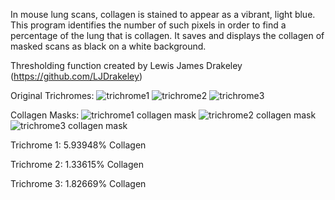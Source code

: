 In mouse lung scans, collagen is stained to appear as a vibrant, light blue. 
This program identifies the number of such pixels in order to find a percentage of the lung that is collagen. 
It saves and displays the collagen of masked scans as black on a white background.

Thresholding function created by Lewis James Drakeley (https://github.com/LJDrakeley)

Original Trichromes:
![trichrome1](https://github.com/user-attachments/assets/0769fff3-c4f4-49b4-9aba-6e0684cfe689)
![trichrome2](https://github.com/user-attachments/assets/5f570461-8381-496a-b492-d9ef2065e96a)
![trichrome3](https://github.com/user-attachments/assets/b6f9671a-cedf-4336-9100-66a84978957c)



Collagen Masks:
![trichrome1 collagen mask](https://github.com/user-attachments/assets/9a62e2a1-6f74-440a-ba4e-083a3ae805d6)
![trichrome2 collagen mask](https://github.com/user-attachments/assets/5a368eb9-c450-40bc-8751-133ddaf675cb)
![trichrome3 collagen mask](https://github.com/user-attachments/assets/576908c8-b8c0-4932-a58b-6231994db59a)


Trichrome 1: 5.93948% Collagen

Trichrome 2: 1.33615% Collagen

Trichrome 3: 1.82669% Collagen

